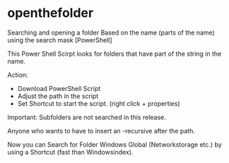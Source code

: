 # openthefolder
Searching and opening a folder Based on the name (parts of the name) using the search mask [PowerShell]


This Power Shell Scirpt looks for folders that have part of the string in the name.

Action:
- Download PowerShell Script
- Adjust the path in the script
- Set Shortcut to start the script. (right click + properties)

Important:
Subfolders are not searched in this release.

Anyone who wants to have to insert an -recursive after the path.

Now you can Search for Folder Windows Global (Networkstorage etc.) by using a Shortcut (fast than Windowsindex).
